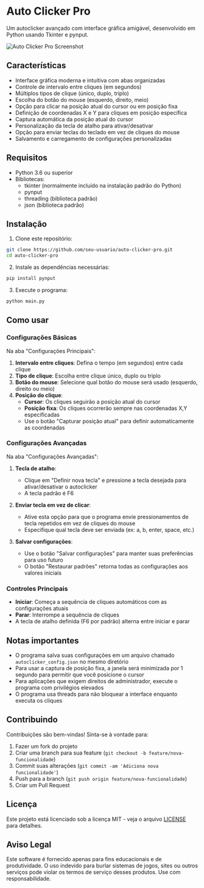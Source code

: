 # Auto Clicker Pro

Um autoclicker avançado com interface gráfica amigável, desenvolvido em Python usando Tkinter e pynput.

![Auto Clicker Pro Screenshot](https://api.placeholder.com/800/400)

## Características

- Interface gráfica moderna e intuitiva com abas organizadas
- Controle de intervalo entre cliques (em segundos)
- Múltiplos tipos de clique (único, duplo, triplo)
- Escolha do botão do mouse (esquerdo, direito, meio)
- Opção para clicar na posição atual do cursor ou em posição fixa
- Definição de coordenadas X e Y para cliques em posição específica
- Captura automática da posição atual do cursor
- Personalização da tecla de atalho para ativar/desativar
- Opção para enviar teclas do teclado em vez de cliques do mouse
- Salvamento e carregamento de configurações personalizadas

## Requisitos

- Python 3.6 ou superior
- Bibliotecas:
  - tkinter (normalmente incluído na instalação padrão do Python)
  - pynput
  - threading (biblioteca padrão)
  - json (biblioteca padrão)

## Instalação

1. Clone este repositório:
```bash
git clone https://github.com/seu-usuario/auto-clicker-pro.git
cd auto-clicker-pro
```

2. Instale as dependências necessárias:
```bash
pip install pynput
```

3. Execute o programa:
```bash
python main.py
```

## Como usar

### Configurações Básicas

Na aba "Configurações Principais":

1. **Intervalo entre cliques**: Defina o tempo (em segundos) entre cada clique
2. **Tipo de clique**: Escolha entre clique único, duplo ou triplo
3. **Botão do mouse**: Selecione qual botão do mouse será usado (esquerdo, direito ou meio)
4. **Posição do clique**:
   - **Cursor**: Os cliques seguirão a posição atual do cursor
   - **Posição fixa**: Os cliques ocorrerão sempre nas coordenadas X,Y especificadas
   - Use o botão "Capturar posição atual" para definir automaticamente as coordenadas

### Configurações Avançadas

Na aba "Configurações Avançadas":

1. **Tecla de atalho**:
   - Clique em "Definir nova tecla" e pressione a tecla desejada para ativar/desativar o autoclicker
   - A tecla padrão é F6

2. **Enviar tecla em vez de clicar**:
   - Ative esta opção para que o programa envie pressionamentos de tecla repetidos em vez de cliques do mouse
   - Especifique qual tecla deve ser enviada (ex: a, b, enter, space, etc.)

3. **Salvar configurações**:
   - Use o botão "Salvar configurações" para manter suas preferências para uso futuro
   - O botão "Restaurar padrões" retorna todas as configurações aos valores iniciais

### Controles Principais

- **Iniciar**: Começa a sequência de cliques automáticos com as configurações atuais
- **Parar**: Interrompe a sequência de cliques
- A tecla de atalho definida (F6 por padrão) alterna entre iniciar e parar

## Notas importantes

- O programa salva suas configurações em um arquivo chamado `autoclicker_config.json` no mesmo diretório
- Para usar a captura de posição fixa, a janela será minimizada por 1 segundo para permitir que você posicione o cursor
- Para aplicações que exigem direitos de administrador, execute o programa com privilégios elevados
- O programa usa threads para não bloquear a interface enquanto executa os cliques

## Contribuindo

Contribuições são bem-vindas! Sinta-se à vontade para:

1. Fazer um fork do projeto
2. Criar uma branch para sua feature (`git checkout -b feature/nova-funcionalidade`)
3. Commit suas alterações (`git commit -am 'Adiciona nova funcionalidade'`)
4. Push para a branch (`git push origin feature/nova-funcionalidade`)
5. Criar um Pull Request

## Licença

Este projeto está licenciado sob a licença MIT - veja o arquivo [LICENSE](LICENSE) para detalhes.

## Aviso Legal

Este software é fornecido apenas para fins educacionais e de produtividade. O uso indevido para burlar sistemas de jogos, sites ou outros serviços pode violar os termos de serviço desses produtos. Use com responsabilidade.
